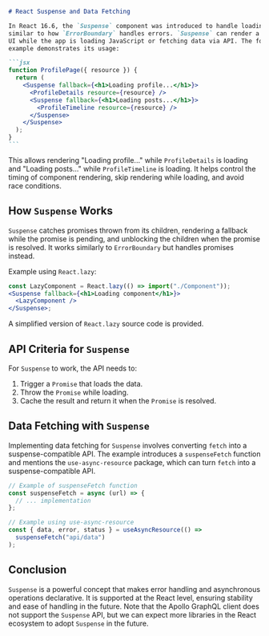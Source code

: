 ````markdown
# React Suspense and Data Fetching

In React 16.6, the `Suspense` component was introduced to handle loading states,
similar to how `ErrorBoundary` handles errors. `Suspense` can render a fallback
UI while the app is loading JavaScript or fetching data via API. The following
example demonstrates its usage:

```jsx
function ProfilePage({ resource }) {
  return (
    <Suspense fallback={<h1>Loading profile...</h1>}>
      <ProfileDetails resource={resource} />
      <Suspense fallback={<h1>Loading posts...</h1>}>
        <ProfileTimeline resource={resource} />
      </Suspense>
    </Suspense>
  );
}
```
````

This allows rendering "Loading profile..." while `ProfileDetails` is loading and
"Loading posts..." while `ProfileTimeline` is loading. It helps control the
timing of component rendering, skip rendering while loading, and avoid race
conditions.

## How `Suspense` Works

`Suspense` catches promises thrown from its children, rendering a fallback while
the promise is pending, and unblocking the children when the promise is
resolved. It works similarly to `ErrorBoundary` but handles promises instead.

Example using `React.lazy`:

```jsx
const LazyComponent = React.lazy(() => import("./Component"));
<Suspense fallback={<h1>Loading component</h1>}>
  <LazyComponent />
</Suspense>;
```

A simplified version of `React.lazy` source code is provided.

## API Criteria for `Suspense`

For `Suspense` to work, the API needs to:

1. Trigger a `Promise` that loads the data.
2. Throw the `Promise` while loading.
3. Cache the result and return it when the `Promise` is resolved.

## Data Fetching with `Suspense`

Implementing data fetching for `Suspense` involves converting `fetch` into a
suspense-compatible API. The example introduces a `suspenseFetch` function and
mentions the `use-async-resource` package, which can turn `fetch` into a
suspense-compatible API.

```jsx
// Example of suspenseFetch function
const suspenseFetch = async (url) => {
  // ... implementation
};

// Example using use-async-resource
const { data, error, status } = useAsyncResource(() =>
  suspenseFetch("api/data")
);
```

## Conclusion

`Suspense` is a powerful concept that makes error handling and asynchronous
operations declarative. It is supported at the React level, ensuring stability
and ease of handling in the future. Note that the Apollo GraphQL client does not
support the `Suspense` API, but we can expect more libraries in the React
ecosystem to adopt `Suspense` in the future.

```
```
